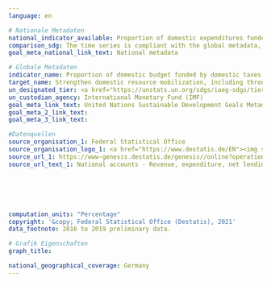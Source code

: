 ```yaml
---
language: en

# Nationale Metadaten
national_indicator_available: Proportion of domestic expenditures funded by national taxes <br> Proportion of domestic expenditures funded by national taxes and insurance contributions
comparison_sdg: The time series is compliant with the global metadata, but is based on the European System of Accounts (ESA 2010) and not the Government Finance Statistics Manual 2014.
goal_meta_national_link_text: National metadata

# Globale Metadaten
indicator_name: Proportion of domestic budget funded by domestic taxes
target_name: Strengthen domestic resource mobilization, including through international support to developing countries, to improve domestic capacity for tax and other revenue collection
un_designated_tier: <a href="https://unstats.un.org/sdgs/iaeg-sdgs/tier-classification/" title="Click here for more information on the UN tier classification.">Tier I</a>
un_custodian_agency: International Monetary Fund (IMF)
goal_meta_link_text: United Nations Sustainable Development Goals Metadata
goal_meta_2_link_text: 
goal_meta_3_link_text: 

#Datenquellen
source_organisation_1: Federal Statistical Office
source_organisation_logo_1: <a href="https://www.destatis.de/EN"><img src="https://g205sdgs.github.io/sdg-indicators/public/OrgImgEn/destatis.png" alt="Logo destatis" style="height:60px; width:148px" /></a>
source_url_1: https://www-genesis.destatis.de/genesis//online?operation=table&code=81000-0031&bypass=true&language=en
source_url_text_1: National accounts - Revenue, expenditure, net lending/net borrowing of general government – GENESIS online 81000-0031






computation_units: "Percentage"
copyright: '&copy; Federal Statistical Office (Destatis), 2021'
data_footnote: 2016 to 2019 preliminary data.

# Grafik Eigenschaften
graph_title: 

national_geographical_coverage: Germany
---
```


<span></span>